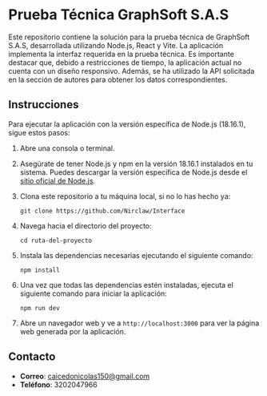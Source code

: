 # Prueba Técnica GraphSoft S.A.S

Este repositorio contiene la solución para la prueba técnica de GraphSoft S.A.S, desarrollada utilizando Node.js, React y Vite. La aplicación implementa la interfaz requerida en la prueba técnica. Es importante destacar que, debido a restricciones de tiempo, la aplicación actual no cuenta con un diseño responsivo. Además, se ha utilizado la API solicitada en la sección de autores para obtener los datos correspondientes.



## Instrucciones

Para ejecutar la aplicación con la versión específica de Node.js (18.16.1), sigue estos pasos:

1. Abre una consola o terminal.

2. Asegúrate de tener Node.js y npm en la versión 18.16.1 instalados en tu sistema. Puedes descargar la versión específica de Node.js desde el [sitio oficial de Node.js](https://nodejs.org/dist/v18.16.1/).

3. Clona este repositorio a tu máquina local, si no lo has hecho ya:

   ```
   git clone https://github.com/Nirclaw/Interface
   ```

4. Navega hacia el directorio del proyecto:

   ```
   cd ruta-del-proyecto
   ```

5. Instala las dependencias necesarias ejecutando el siguiente comando:

   ```
   npm install
   ```

6. Una vez que todas las dependencias estén instaladas, ejecuta el siguiente comando para iniciar la aplicación:

   ```
   npm run dev
   ```

7. Abre un navegador web y ve a `http://localhost:3000` para ver la página web generada por la aplicación.

## Contacto

- **Correo**: [caicedonicolas150@gmail.com](mailto:caicedonicolas150@gmail.com)
- **Teléfono**: 3202047966


